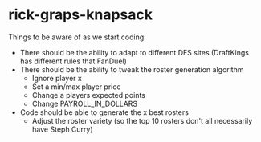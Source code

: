 # rick-graps-knapsack


Things to be aware of as we start coding:
- There should be the ability to adapt to different DFS sites (DraftKings has different rules that FanDuel)
- There should be the ability to tweak the roster generation algorithm
  - Ignore player x
  - Set a min/max player price
  - Change a players expected points
  - Change PAYROLL_IN_DOLLARS
- Code should be able to generate the x best rosters
  - Adjust the roster variety (so the top 10 rosters don't all necessarily have Steph Curry)
	
